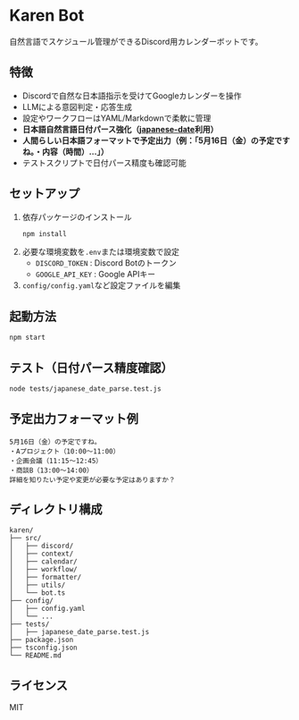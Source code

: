 # Karen Bot

自然言語でスケジュール管理ができるDiscord用カレンダーボットです。

## 特徴
- Discordで自然な日本語指示を受けてGoogleカレンダーを操作
- LLMによる意図判定・応答生成
- 設定やワークフローはYAML/Markdownで柔軟に管理
- **日本語自然言語日付パース強化（[japanese-date](https://github.com/koh110/japanese-date)利用）**
- **人間らしい日本語フォーマットで予定出力（例：「5月16日（金）の予定ですね。・内容（時間）…」）**
- テストスクリプトで日付パース精度も確認可能

## セットアップ

1. 依存パッケージのインストール
   ```bash
   npm install
   ```
2. 必要な環境変数を`.env`または環境変数で設定
   - `DISCORD_TOKEN` : Discord Botのトークン
   - `GOOGLE_API_KEY` : Google APIキー
3. `config/config.yaml`など設定ファイルを編集

## 起動方法

```bash
npm start
```

## テスト（日付パース精度確認）

```bash
node tests/japanese_date_parse.test.js
```

## 予定出力フォーマット例

```
5月16日（金）の予定ですね。
・Aプロジェクト（10:00〜11:00）
・企画会議（11:15〜12:45）
・商談B（13:00〜14:00）
詳細を知りたい予定や変更が必要な予定はありますか？
```

## ディレクトリ構成

```
karen/
├── src/
│   ├── discord/
│   ├── context/
│   ├── calendar/
│   ├── workflow/
│   ├── formatter/
│   ├── utils/
│   └── bot.ts
├── config/
│   ├── config.yaml
│   └── ...
├── tests/
│   ├── japanese_date_parse.test.js
├── package.json
├── tsconfig.json
└── README.md
```

## ライセンス
MIT 